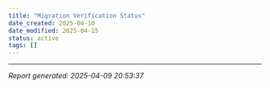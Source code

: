```yaml
---
title: "Migration Verification Status"
date_created: 2025-04-10
date_modified: 2025-04-15
status: active
tags: []
---
```


---


*Report generated: 2025-04-09 20:53:37*
